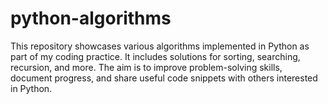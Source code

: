 # python-algorithms
This repository showcases various algorithms implemented in Python as part of my coding practice. It includes solutions for sorting, searching, recursion, and more. The aim is to improve problem-solving skills, document progress, and share useful code snippets with others interested in Python.
